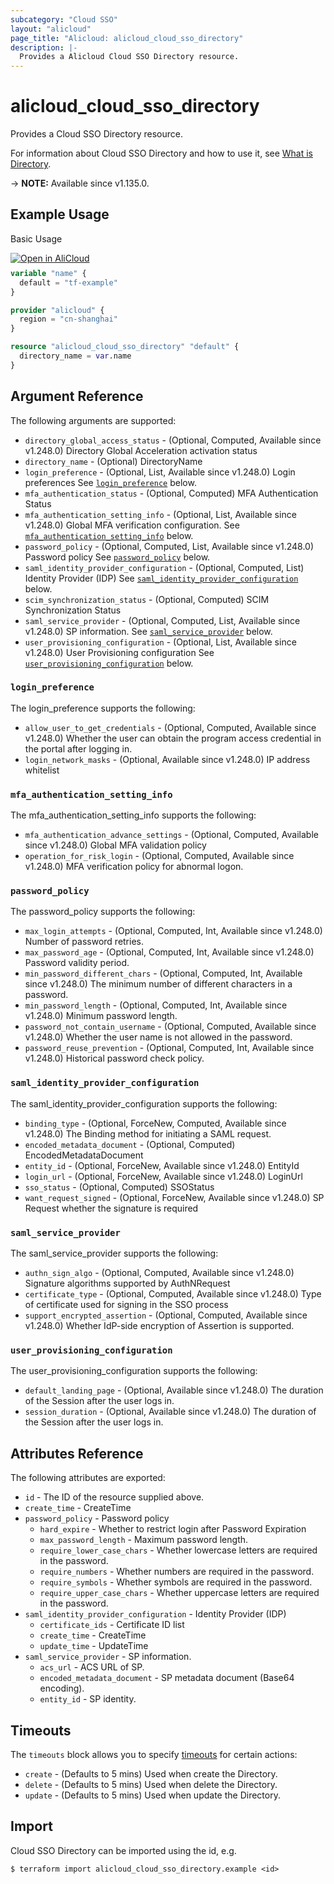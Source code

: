 ```yaml
---
subcategory: "Cloud SSO"
layout: "alicloud"
page_title: "Alicloud: alicloud_cloud_sso_directory"
description: |-
  Provides a Alicloud Cloud SSO Directory resource.
---
```


# alicloud_cloud_sso_directory

Provides a Cloud SSO Directory resource.



For information about Cloud SSO Directory and how to use it, see [What is Directory](https://www.alibabacloud.com/help/en/cloudsso/latest/api-cloudsso-2021-05-15-createdirectory).

-> **NOTE:** Available since v1.135.0.

## Example Usage

Basic Usage

<div style="display: block;margin-bottom: 40px;"><div class="oics-button" style="float: right;position: absolute;margin-bottom: 10px;">
  <a href="https://api.aliyun.com/terraform?resource=alicloud_cloud_sso_directory&exampleId=eaf9a8c8-5a0b-4a66-08d2-b8382e878edd34409e2e&activeTab=example&spm=docs.r.cloud_sso_directory.0.eaf9a8c85a&intl_lang=EN_US" target="_blank">
    <img alt="Open in AliCloud" src="https://img.alicdn.com/imgextra/i1/O1CN01hjjqXv1uYUlY56FyX_!!6000000006049-55-tps-254-36.svg" style="max-height: 44px; max-width: 100%;">
  </a>
</div></div>

```terraform
variable "name" {
  default = "tf-example"
}

provider "alicloud" {
  region = "cn-shanghai"
}

resource "alicloud_cloud_sso_directory" "default" {
  directory_name = var.name
}
```

## Argument Reference

The following arguments are supported:
* `directory_global_access_status` - (Optional, Computed, Available since v1.248.0) Directory Global Acceleration activation status
* `directory_name` - (Optional) DirectoryName
* `login_preference` - (Optional, List, Available since v1.248.0) Login preferences See [`login_preference`](#login_preference) below.
* `mfa_authentication_status` - (Optional, Computed) MFA Authentication Status
* `mfa_authentication_setting_info` - (Optional, List, Available since v1.248.0) Global MFA verification configuration. See [`mfa_authentication_setting_info`](#mfa_authentication_setting_info) below.
* `password_policy` - (Optional, Computed, List, Available since v1.248.0) Password policy See [`password_policy`](#password_policy) below.
* `saml_identity_provider_configuration` - (Optional, Computed, List) Identity Provider (IDP) See [`saml_identity_provider_configuration`](#saml_identity_provider_configuration) below.
* `scim_synchronization_status` - (Optional, Computed) SCIM Synchronization Status
* `saml_service_provider` - (Optional, Computed, List, Available since v1.248.0) SP information. See [`saml_service_provider`](#saml_service_provider) below.
* `user_provisioning_configuration` - (Optional, List, Available since v1.248.0) User Provisioning configuration See [`user_provisioning_configuration`](#user_provisioning_configuration) below.

### `login_preference`

The login_preference supports the following:
* `allow_user_to_get_credentials` - (Optional, Computed, Available since v1.248.0) Whether the user can obtain the program access credential in the portal after logging in.
* `login_network_masks` - (Optional, Available since v1.248.0) IP address whitelist

### `mfa_authentication_setting_info`

The mfa_authentication_setting_info supports the following:
* `mfa_authentication_advance_settings` - (Optional, Computed, Available since v1.248.0) Global MFA validation policy
* `operation_for_risk_login` - (Optional, Computed, Available since v1.248.0) MFA verification policy for abnormal logon.

### `password_policy`

The password_policy supports the following:
* `max_login_attempts` - (Optional, Computed, Int, Available since v1.248.0) Number of password retries.
* `max_password_age` - (Optional, Computed, Int, Available since v1.248.0) Password validity period.
* `min_password_different_chars` - (Optional, Computed, Int, Available since v1.248.0) The minimum number of different characters in a password.
* `min_password_length` - (Optional, Computed, Int, Available since v1.248.0) Minimum password length.
* `password_not_contain_username` - (Optional, Computed, Available since v1.248.0) Whether the user name is not allowed in the password.
* `password_reuse_prevention` - (Optional, Computed, Int, Available since v1.248.0) Historical password check policy.

### `saml_identity_provider_configuration`

The saml_identity_provider_configuration supports the following:
* `binding_type` - (Optional, ForceNew, Computed, Available since v1.248.0) The Binding method for initiating a SAML request.
* `encoded_metadata_document` - (Optional, Computed) EncodedMetadataDocument
* `entity_id` - (Optional, ForceNew, Available since v1.248.0) EntityId
* `login_url` - (Optional, ForceNew, Available since v1.248.0) LoginUrl
* `sso_status` - (Optional, Computed) SSOStatus
* `want_request_signed` - (Optional, ForceNew, Available since v1.248.0) SP Request whether the signature is required

### `saml_service_provider`

The saml_service_provider supports the following:
* `authn_sign_algo` - (Optional, Computed, Available since v1.248.0) Signature algorithms supported by AuthNRequest
* `certificate_type` - (Optional, Computed, Available since v1.248.0) Type of certificate used for signing in the SSO process
* `support_encrypted_assertion` - (Optional, Computed, Available since v1.248.0) Whether IdP-side encryption of Assertion is supported.

### `user_provisioning_configuration`

The user_provisioning_configuration supports the following:
* `default_landing_page` - (Optional, Available since v1.248.0) The duration of the Session after the user logs in.
* `session_duration` - (Optional, Available since v1.248.0) The duration of the Session after the user logs in.

## Attributes Reference

The following attributes are exported:
* `id` - The ID of the resource supplied above.
* `create_time` - CreateTime
* `password_policy` - Password policy
  * `hard_expire` - Whether to restrict login after Password Expiration
  * `max_password_length` - Maximum password length.
  * `require_lower_case_chars` - Whether lowercase letters are required in the password.
  * `require_numbers` - Whether numbers are required in the password.
  * `require_symbols` - Whether symbols are required in the password.
  * `require_upper_case_chars` - Whether uppercase letters are required in the password.
* `saml_identity_provider_configuration` - Identity Provider (IDP)
  * `certificate_ids` - Certificate ID list
  * `create_time` - CreateTime
  * `update_time` - UpdateTime
* `saml_service_provider` - SP information.
  * `acs_url` - ACS URL of SP.
  * `encoded_metadata_document` - SP metadata document (Base64 encoding).
  * `entity_id` - SP identity.

## Timeouts

The `timeouts` block allows you to specify [timeouts](https://www.terraform.io/docs/configuration-0-11/resources.html#timeouts) for certain actions:
* `create` - (Defaults to 5 mins) Used when create the Directory.
* `delete` - (Defaults to 5 mins) Used when delete the Directory.
* `update` - (Defaults to 5 mins) Used when update the Directory.

## Import

Cloud SSO Directory can be imported using the id, e.g.

```shell
$ terraform import alicloud_cloud_sso_directory.example <id>
```